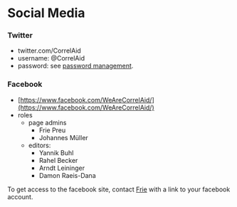 # Social Media

### Twitter

* twitter.com/CorrelAid
* username: @CorrelAid 
* password: see [password management](keybase.md).

### Facebook

* [https://www.facebook.com/WeAreCorrelAid/](https://www.facebook.com/WeAreCorrelAid/)
* roles
  * page admins
    * Frie Preu
    * Johannes Müller
  * editors:
    * Yannik Buhl
    * Rahel Becker
    * Arndt Leininger
    * Damon Raeis-Dana

To get access to the facebook site, contact [Frie](mailto:frie.p@correlaid.org) with a link to your facebook account.

